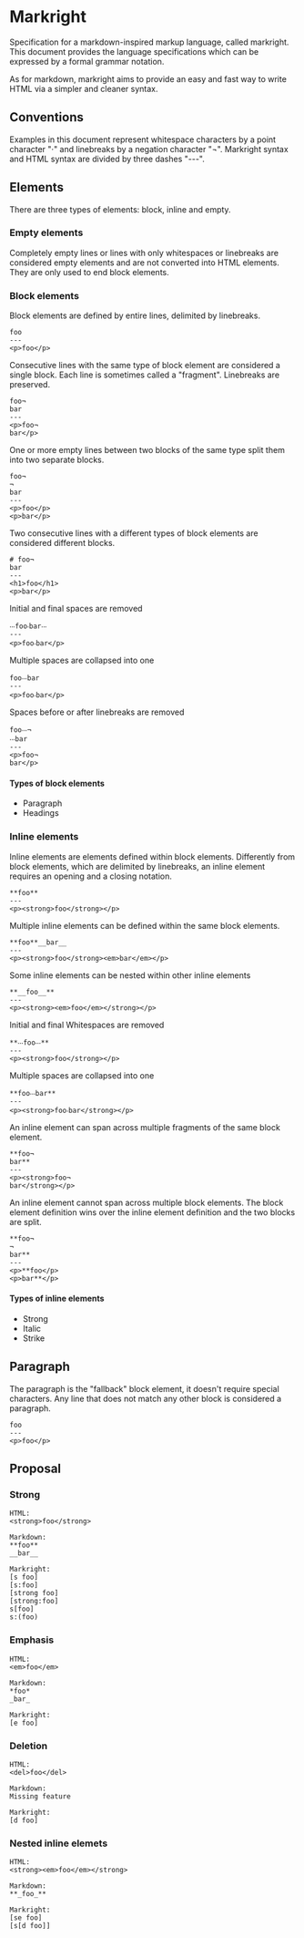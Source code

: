 # Markright
Specification for a markdown-inspired markup language, called markright. This document provides the language specifications which can be expressed by a formal grammar notation.

As for markdown, markright aims to provide an easy and fast way to write HTML via a simpler and cleaner syntax.

## Conventions
Examples in this document represent whitespace characters by a point character "‧" and linebreaks by a negation character "¬". Markright syntax and HTML syntax are divided by three dashes "---".

## Elements
There are three types of elements: block, inline and empty.

### Empty elements
Completely empty lines or lines with only whitespaces or linebreaks are considered empty elements and are not converted into HTML elements. They are only used to end block elements.

### Block elements
Block elements are defined by entire lines, delimited by linebreaks.

```
foo
---
<p>foo</p>
```

Consecutive lines with the same type of block element are considered a single block. Each line is sometimes called a "fragment". Linebreaks are preserved.
```
foo¬
bar
---
<p>foo¬
bar</p>
```

One or more empty lines between two blocks of the same type split them into two separate blocks.
```
foo¬
¬
bar
---
<p>foo</p>
<p>bar</p>
```

Two consecutive lines with a different types of block elements are considered different blocks.
```
# foo¬
bar
---
<h1>foo</h1>
<p>bar</p>
```

Initial and final spaces are removed
```
‧‧‧foo‧bar‧‧‧
---
<p>foo‧bar</p>
```

Multiple spaces are collapsed into one
```
foo‧‧‧bar
---
<p>foo‧bar</p>
```

Spaces before or after linebreaks are removed
```
foo‧‧‧¬
‧‧‧bar
---
<p>foo¬
bar</p>
```

#### Types of block elements
- Paragraph
- Headings

### Inline elements
Inline elements are elements defined within block elements. Differently from block elements, which are delimited by linebreaks, an inline element requires an opening and a closing notation. 

```
**foo**
---
<p><strong>foo</strong></p>
```

Multiple inline elements can be defined within the same block elements.
```
**foo**__bar__
---
<p><strong>foo</strong><em>bar</em></p>
```

Some inline elements can be nested within other inline elements
```
**__foo__**
---
<p><strong><em>foo</em></strong></p>
```

Initial and final Whitespaces are removed
```
**‧‧‧foo‧‧‧**
---
<p><strong>foo</strong></p>
```

Multiple spaces are collapsed into one
```
**foo‧‧‧bar**
---
<p><strong>foo‧bar</strong></p>
```

An inline element can span across multiple fragments of the same block element.
```
**foo¬
bar**
---
<p><strong>foo¬
bar</strong></p>
```
An inline element cannot span across multiple block elements. The block element definition wins over the inline element definition and the two blocks are split.

```
**foo¬
¬
bar**
---
<p>**foo</p>
<p>bar**</p>
```

#### Types of inline elements
- Strong
- Italic
- Strike

## Paragraph
The paragraph is the "fallback" block element, it doesn't require special characters. Any line that does not match any other block is considered a paragraph. 

```
foo
---
<p>foo</p>
```

## Proposal

### Strong
```
HTML:
<strong>foo</strong>

Markdown:
**foo**
__bar__

Markright:
[s foo]
[s:foo]
[strong foo]
[strong:foo]
s[foo]
s:(foo)
```

### Emphasis
```
HTML:
<em>foo</em>

Markdown:
*foo*
_bar_

Markright:
[e foo]
```

### Deletion
```
HTML:
<del>foo</del>

Markdown:
Missing feature

Markright:
[d foo]
```

### Nested inline elemets
```
HTML:
<strong><em>foo</em></strong>

Markdown:
**_foo_**

Markright:
[se foo]
[s[d foo]]
```

